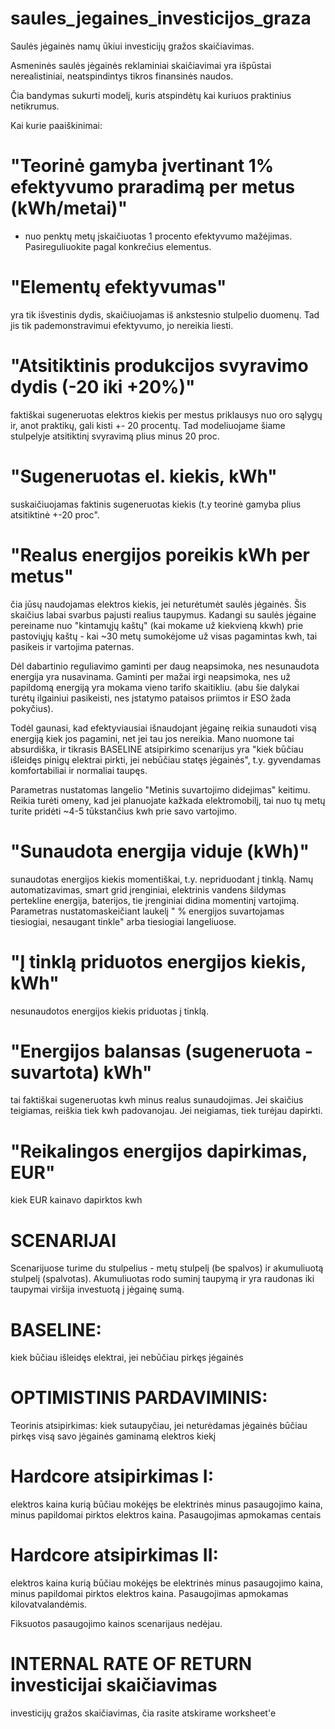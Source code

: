 # saules_jegaines_investicijos_graza
Saulės jėgainės namų ūkiui investicijų gražos skaičiavimas.

Asmeninės saulės jėgainės reklaminiai skaičiavimai yra išpūstai nerealistiniai, neatspindintys tikros finansinės naudos.

Čia bandymas sukurti modelį, kuris atspindėtų kai kuriuos praktinius netikrumus.

Kai kurie paaiškinimai:


# "Teorinė gamyba įvertinant 1% efektyvumo praradimą per metus (kWh/metai)"
- nuo penktų metų įskaičiuotas 1 procento efektyvumo mažėjimas. Pasireguliuokite pagal konkrečius elementus.

# "Elementų efektyvumas" 
yra tik išvestinis dydis, skaičiuojamas iš ankstesnio stulpelio duomenų. Tad jis tik pademonstravimui efektyvumo, jo nereikia liesti.

# "Atsitiktinis produkcijos svyravimo dydis (-20 iki +20%)"
faktiškai sugeneruotas elektros kiekis per mestus priklausys nuo oro sąlygų ir, anot praktikų, gali kisti +- 20 procentų. Tad modeliuojame šiame stulpelyje atsitiktinį svyravimą plius minus 20 proc.

# "Sugeneruotas el. kiekis, kWh" 
suskaičiuojamas faktinis sugeneruotas kiekis (t.y teorinė gamyba plius atsitiktinė +-20 proc".

# "Realus energijos poreikis kWh per metus"
čia jūsų naudojamas elektros kiekis, jei neturėtumėt saulės jėgainės. Šis skaičius labai svarbus pajusti realius taupymus. Kadangi su saulės jėgaine pereiname nuo "kintamųjų kaštų" (kai mokame už kiekvieną kkwh) prie pastoviųjų kaštų - kai ~30 metų sumokėjome už visas pagamintas kwh, tai pasikeis ir vartojima paternas. 

Dėl dabartinio reguliavimo gaminti per daug neapsimoka, nes nesunaudota energija yra nusavinama. Gaminti per mažai irgi neapsimoka, nes už papildomą energiją yra mokama vieno tarifo skaitikliu. (abu šie dalykai turėtų ilgainiui pasikeisti, nes įstatymo pataisos priimtos ir ESO žada pokyčius).

Todėl gaunasi, kad efektyviausiai išnaudojant jėgainę reikia sunaudoti visą energiją kiek jos pagamini, net jei tau jos nereikia. Mano nuomone tai absurdiška, ir tikrasis BASELINE atsipirkimo scenarijus yra "kiek būčiau išleidęs pinigų elektrai pirkti, jei nebūčiau statęs jėgainės", t.y. gyvendamas komfortabiliai ir normaliai taupęs.

Parametras nustatomas langelio "Metinis suvartojimo didejimas" keitimu. Reikia turėti omeny, kad jei planuojate kažkada elektromobilį, tai nuo tų metų turite pridėti ~4-5 tūkstančius kwh prie savo vartojimo.


# "Sunaudota energija viduje (kWh)"
sunaudotas energijos kiekis momentiškai, t.y. nepriduodant į tinklą. Namų automatizavimas, smart grid įrenginiai, elektrinis vandens šildymas pertekline energija, baterijos, tie įrenginiai didina momentinį vartojimą.  Parametras nustatomaskeičiant laukelį " % energijos suvartojamas tiesiogiai, nesaugant tinkle" arba tiesiogiai langeliuose.

# "Į tinklą priduotos energijos kiekis, kWh"
nesunaudotos energijos kiekis priduotas į tinklą.

# "Energijos balansas (sugeneruota - suvartota) kWh" 
tai faktiškai sugeneruotas kwh minus realus sunaudojimas. Jei skaičius teigiamas, reiškia tiek kwh padovanojau. Jei neigiamas, tiek turėjau dapirkti.

# "Reikalingos energijos dapirkimas, EUR"
kiek EUR kainavo dapirktos kwh

# SCENARIJAI
Scenarijuose turime du stulpelius - metų stulpelį (be spalvos) ir akumuliuotą stulpelį (spalvotas). Akumuliuotas rodo suminį taupymą ir yra raudonas iki taupymai viršija investuotą į jėgainę sumą.


# BASELINE: 
kiek būčiau išleidęs elektrai, jei nebūčiau pirkęs jėgainės

# OPTIMISTINIS PARDAVIMINIS: 
Teorinis atsipirkimas: kiek sutaupyčiau, jei neturėdamas jėgainės būčiau pirkęs visą savo jėgainės gaminamą elektros kiekį	

# Hardcore atsipirkimas I: 
elektros kaina kurią būčiau mokėjęs be elektrinės minus pasaugojimo kaina, minus papildomai pirktos  elektros kaina. Pasaugojimas apmokamas centais

# Hardcore atsipirkimas II: 
elektros kaina kurią būčiau mokėjęs be elektrinės minus pasaugojimo kaina, minus papildomai pirktos  elektros kaina. Pasaugojimas apmokamas kilovatvalandėmis.


Fiksuotos pasaugojimo kainos scenarijaus nedėjau.


# INTERNAL RATE OF RETURN investicijai skaičiavimas
investicijų gražos skaičiavimas, čia rasite atskirame worksheet'e







